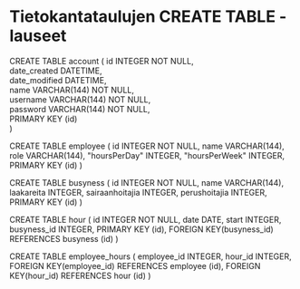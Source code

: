 # Tietokantataulujen CREATE TABLE -lauseet

CREATE TABLE account ( 
	id INTEGER NOT NULL,   
	date_created DATETIME,   
	date_modified DATETIME,   
	name VARCHAR(144) NOT NULL,   
	username VARCHAR(144) NOT NULL,   
	password VARCHAR(144) NOT NULL,   
	PRIMARY KEY (id)  
)

CREATE TABLE employee (
	id INTEGER NOT NULL, 
	name VARCHAR(144), 
	role VARCHAR(144), 
	"hoursPerDay" INTEGER, 
	"hoursPerWeek" INTEGER, 
	PRIMARY KEY (id)
)

CREATE TABLE busyness (
	id INTEGER NOT NULL, 
	name VARCHAR(144), 
	laakareita INTEGER, 
	sairaanhoitajia INTEGER, 
	perushoitajia INTEGER, 
	PRIMARY KEY (id)
)

CREATE TABLE hour (
	id INTEGER NOT NULL, 
	date DATE, 
	start INTEGER, 
	busyness_id INTEGER, 
	PRIMARY KEY (id), 
	FOREIGN KEY(busyness_id) REFERENCES busyness (id)
)

CREATE TABLE employee_hours (
	employee_id INTEGER, 
	hour_id INTEGER, 
	FOREIGN KEY(employee_id) REFERENCES employee (id), 
	FOREIGN KEY(hour_id) REFERENCES hour (id)
)

